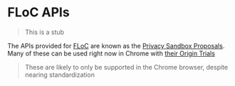 # FLoC APIs

> This is a stub

The APIs provided for [FLoC](https://web.dev/articles/floc) are known as the [Privacy Sandbox Proposals](https://web.dev/articles/digging-into-the-privacy-sandbox#proposals). Many of these can be used right now in Chrome with [their Origin Trials](https://developer.chrome.com/origintrials/#/trials/active)

> These are likely to only be supported in the Chrome browser, despite nearing standardization
